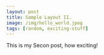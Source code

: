 ```yaml
---
layout: post
title: Sample Layout II.
image: /img/hello_world.jpeg
tags: [random, exciting-stuff]
---
```


This is my Secon post, how exciting!
